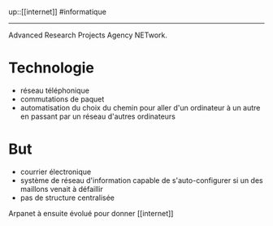 up::[[internet]]
#informatique

---
Advanced Research Projects Agency NETwork.

# Technologie
- réseau téléphonique
- commutations de paquet
- automatisation du choix du chemin pour aller d'un ordinateur à un autre en passant par un réseau d'autres ordinateurs

# But
- courrier électronique
-  système de réseau d'information capable de s'auto-configurer si un des maillons venait à défaillir
- pas de structure centralisée


Arpanet à ensuite évolué pour donner [[internet]]
